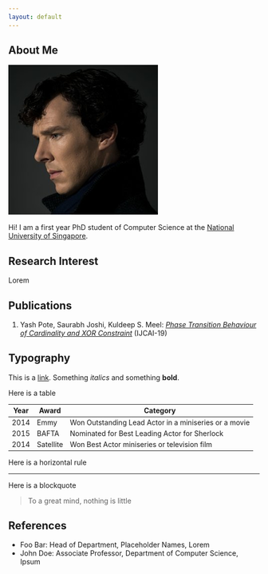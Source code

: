 ```yaml
---
layout: default
---
```


## About Me

<img class="profile-picture" src="sherlock.jpg">

Hi! I am a first year PhD student of Computer Science at the [National University of Singapore]().

## Research Interest

Lorem

## Publications

1. Yash Pote, Saurabh Joshi, Kuldeep S. Meel: *[Phase Transition Behaviour of Cardinality and XOR Constraint]()* (IJCAI-19)

## Typography

This is a [link](http://google.com). Something *italics* and something **bold**.

Here is a table

Year | Award | Category
-----|-------|--------
2014 | Emmy  | Won Outstanding Lead Actor in a miniseries or a movie
2015 | BAFTA | Nominated for Best Leading Actor for Sherlock
2014 | Satellite | Won Best Actor miniseries or television film

Here is a horizontal rule

---

Here is a blockquote

> To a great mind, nothing is little

## References

* Foo Bar: Head of Department, Placeholder Names, Lorem
* John Doe: Associate Professor, Department of Computer Science, Ipsum
